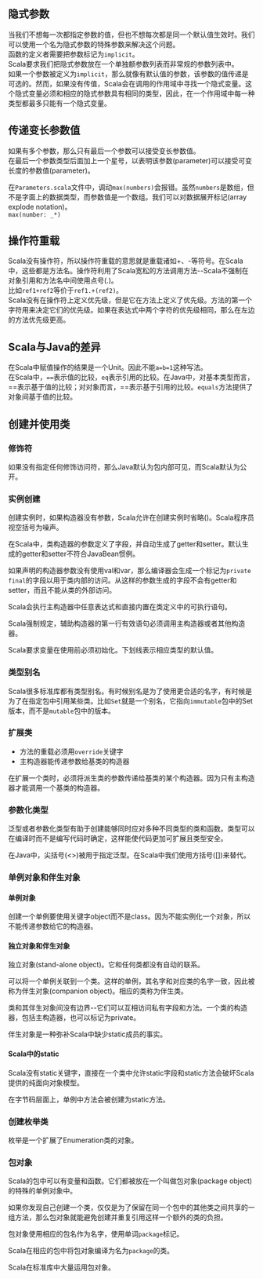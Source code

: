 ## 隐式参数
当我们不想每一次都指定参数的值，但也不想每次都是同一个默认值生效时。我们可以使用一个名为隐式参数的特殊参数来解决这个问题。  
函数的定义者需要把参数标记为`implicit`。  
Scala要求我们把隐式参数放在一个单独额参数列表而非常规的参数列表中。  
如果一个参数被定义为`implicit`，那么就像有默认值的参数，该参数的值传递是可选的。然而，如果没有传值，Scala会在调用的作用域中寻找一个隐式变量。这个隐式变量必须和相应的隐式参数具有相同的类型，因此，在一个作用域中每一种类型都最多只能有一个隐式变量。  

## 传递变长参数值
如果有多个参数，那么只有最后一个参数可以接受变长参数值。  
在最后一个参数类型后面加上一个星号，以表明该参数(parameter)可以接受可变长度的参数值(parameter)。  

在`Parameters.scala`文件中，调动`max(numbers)`会报错。虽然`numbers`是数组，但不是字面上的数据类型，而参数值是一个数组。我们可以对数据展开标记(array explode notation)。  
`max(number: _*)`  

## 操作符重载
Scala没有操作符，所以操作符重载的意思就是重载诸如+、-等符号。在Scala中，这些都是方法名。操作符利用了Scala宽松的方法调用方法--Scala不强制在对象引用和方法名中间使用点号(.)。  
比如`ref1+ref2`等价于`ref1.+(ref2)`。    
Scala没有在操作符上定义优先级，但是它在方法上定义了优先级。方法的第一个字符用来决定它们的优先级。如果在表达式中两个字符的优先级相同，那么在左边的方法优先级更高。  

## Scala与Java的差异
在Scala中赋值操作的结果是一个Unit。因此不能`a=b=1`这种写法。    
在Scala中，`==`表示值的比较，`eq`表示引用的比较。在Java中，对基本类型而言，==表示基于值的比较；对对象而言，==表示基于引用的比较。`equals`方法提供了对象间基于值的比较。  


## 创建并使用类
### 修饰符
如果没有指定任何修饰访问符，那么Java默认为包内部可见，而Scala默认为公开。    

### 实例创建
创建实例时，如果构造器没有参数，Scala允许在创建实例时省略()。Scala程序员视空括号为噪声。    

在Scala中，类构造器的参数定义了字段，并自动生成了getter和setter。默认生成的getter和setter不符合JavaBean惯例。    

如果声明的构造器参数没有使用val和var，那么编译器会生成一个标记为`private final`的字段以用于类内部的访问。从这样的参数生成的字段不会有getter和setter，而且不能从类的外部访问。  

Scala会执行主构造器中任意表达式和直接内置在类定义中的可执行语句。  

Scala强制规定，辅助构造器的第一行有效语句必须调用主构造器或者其他构造器。  

Scala要求变量在使用前必须初始化。下划线表示相应类型的默认值。  

### 类型别名
Scala很多标准库都有类型别名。有时候别名是为了使用更合适的名字，有时候是为了在指定包中引用某些类。比如`Set`就是一个别名，它指向`immutable`包中的Set版本，而不是`mutable`包中的版本。  

### 扩展类
 - 方法的重载必须用`override`关键字
 - 主构造器能传递参数给基类的构造器  
 
 在扩展一个类时，必须将派生类的参数传递给基类的某个构造器。因为只有主构造器才能调用一个基类的构造器。  
 
### 参数化类型
泛型或者参数化类型有助于创建能够同时应对多种不同类型的类和函数。类型可以在编译时而不是编写代码时确定，这样能使代码更加可扩展且类型安全。  

在Java中，尖括号(<>)被用于指定泛型。在Scala中我们使用方括号([])来替代。  

### 单例对象和伴生对象
#### 单例对象
创建一个单例要使用关键字object而不是class。因为不能实例化一个对象，所以不能传递参数给它的构造器。  

#### 独立对象和伴生对象
独立对象(stand-alone object)。它和任何类都没有自动的联系。  

可以将一个单例关联到一个类。这样的单例，其名字和对应类的名字一致，因此被称为伴生对象(companion object)。相应的类称为伴生类。  

类和其伴生对象间没有边界--它们可以互相访问私有字段和方法。一个类的构造器，包括主构造器，也可以标记为private。  

伴生对象是一种弥补Scala中缺少static成员的事实。  

#### Scala中的static
Scala没有static关键字，直接在一个类中允许static字段和static方法会破坏Scala提供的纯面向对象模型。  

在字节码层面上，单例中方法会被创建为static方法。 

### 创建枚举类
枚举是一个扩展了Enumeration类的对象。  


### 包对象
Scala的包中可以有变量和函数。它们都被放在一个叫做包对象(package object)的特殊的单例对象中。  

如果你发现自己创建一个类，仅仅是为了保留在同一个包中的其他类之间共享的一组方法，那么包对象就能避免创建并重复引用这样一个额外的类的负担。  

包对象使用相应的包名作为名字，使用单词`package`标记。  

Scala在相应的包中将包对象编译为名为`package`的类。  

Scala在标准库中大量运用包对象。  


